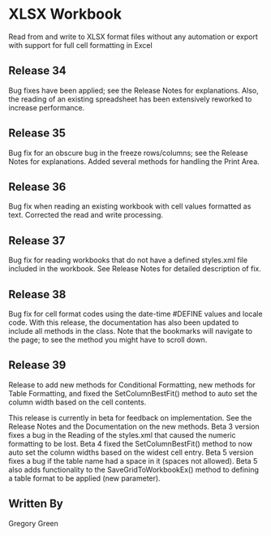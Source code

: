 # XLSX Workbook

Read from and write to XLSX format files without any automation or export with support for full cell formatting in Excel

## Release 34

Bug fixes have been applied; see the Release Notes for explanations.  Also, the reading of an existing spreadsheet has been extensively reworked to increase performance.

## Release 35

Bug fix for an obscure bug in the freeze rows/columns; see the Release Notes for explanations.  Added several methods for handling the Print Area.

## Release 36

Bug fix when reading an existing workbook with cell values formatted as text.  Corrected the read and write processing.

## Release 37

Bug fix for reading workbooks that do not have a defined styles.xml file included in the workbook.  See Release Notes for detailed description of fix.

## Release 38

Bug fix for cell format codes using the date-time #DEFINE values and locale code.  With this release, the documentation has also been updated to include all methods in the class.  Note that the bookmarks will navigate to the page; to see the method you might have to scroll down.

## Release 39

Release to add new methods for Conditional Formatting, new methods for Table Formatting, and fixed the SetColumnBestFit() method to auto set the column width based on the cell contents.  

This release is currently in beta for feedback on implementation.  See the Release Notes and the Documentation on the new methods.  Beta 3 version fixes a bug in the Reading of the styles.xml that caused the numeric formatting to be lost.  Beta 4 fixed the SetColumnBestFit() method to now auto set the column widths based on the widest cell entry.  Beta 5 version fixes a bug if the table name had a space in it (spaces not allowed).  Beta 5 also adds functionality to the SaveGridToWorkbookEx() method to defining a table format to be applied (new parameter).

## Written By

Gregory Green
